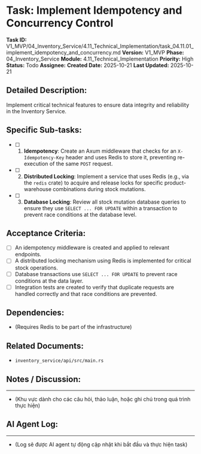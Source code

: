 # Task: Implement Idempotency and Concurrency Control

**Task ID:** V1_MVP/04_Inventory_Service/4.11_Technical_Implementation/task_04.11.01_implement_idempotency_and_concurrency.md
**Version:** V1_MVP
**Phase:** 04_Inventory_Service
**Module:** 4.11_Technical_Implementation
**Priority:** High
**Status:** Todo
**Assignee:** 
**Created Date:** 2025-10-21
**Last Updated:** 2025-10-21

## Detailed Description:
Implement critical technical features to ensure data integrity and reliability in the Inventory Service.

## Specific Sub-tasks:
- [ ] 1. **Idempotency**: Create an Axum middleware that checks for an `X-Idempotency-Key` header and uses Redis to store it, preventing re-execution of the same `POST` request.
- [ ] 2. **Distributed Locking**: Implement a service that uses Redis (e.g., via the `redis` crate) to acquire and release locks for specific product-warehouse combinations during stock mutations.
- [ ] 3. **Database Locking**: Review all stock mutation database queries to ensure they use `SELECT ... FOR UPDATE` within a transaction to prevent race conditions at the database level.

## Acceptance Criteria:
- [ ] An idempotency middleware is created and applied to relevant endpoints.
- [ ] A distributed locking mechanism using Redis is implemented for critical stock operations.
- [ ] Database transactions use `SELECT ... FOR UPDATE` to prevent race conditions at the data layer.
- [ ] Integration tests are created to verify that duplicate requests are handled correctly and that race conditions are prevented.

## Dependencies:
*   (Requires Redis to be part of the infrastructure)

## Related Documents:
*   `inventory_service/api/src/main.rs`

## Notes / Discussion:
---
*   (Khu vực dành cho các câu hỏi, thảo luận, hoặc ghi chú trong quá trình thực hiện)

## AI Agent Log:
---
*   (Log sẽ được AI agent tự động cập nhật khi bắt đầu và thực hiện task)
